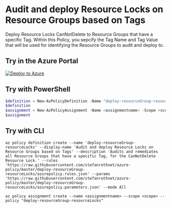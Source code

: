 # Audit and deploy Resource Locks on Resource Groups based on Tags

Deploy Resource Locks CanNotDelete to Resource Groups that have a specific Tag.
Within this Policy, you sepcify the Tag Name and Tag Value that will be used for identifying the Resource Groups to audit and deploy to.

## Try in the Azure Portal

[![Deploy to Azure](http://azuredeploy.net/deploybutton.png)](https://portal.azure.com/#blade/Microsoft_Azure_Policy/CreatePolicyDefinitionBlade/uri/https%3A%2F%2Fraw.githubusercontent.com%2Fstefanrothnet%2Fazure-policy%2Fmaster%2Fdeploy-resourceGroup-resourceLocks%2Fazuredeploy.json)

## Try with PowerShell

````powershell
$definition = New-AzPolicyDefinition -Name "deploy-resourceGroup-resourceLocks" -DisplayName "Audit and deploy Resource Locks on Resource Groups based on Tags" -description "Audits and remediates all Resource Groups that have a specific Tag, for the CanNotDelete Resource Lock." -Policy 'https://raw.githubusercontent.com/stefanrothnet/azure-policy/master/deploy-resourceGroup-resourceLocks/azurepolicy.rules.json' -Parameter 'https://raw.githubusercontent.com/stefanrothnet/azure-policy/master/deploy-resourceGroup-resourceLocks/azurepolicy.parameters.json' -Mode All
$definition
$assignment = New-AzPolicyAssignment -Name <assignmentname> -Scope <scope> -tagName <tagName> -tagValue <tagValue> -PolicyDefinition $definition
$assignment 
````

## Try with CLI

````cli
az policy definition create --name 'deploy-resourceGroup-resourceLocks' --display-name 'Audit and deploy Resource Locks on Resource Groups based on Tags' --description 'Audits and remediates all Resource Groups that have a specific Tag, for the CanNotDelete Resource Lock.' --rules 'https://raw.githubusercontent.com/stefanrothnet/azure-policy/master/deploy-resourceGroup-resourceLocks/azurepolicy.rules.json' --params 'https://raw.githubusercontent.com/stefanrothnet/azure-policy/master/deploy-resourceGroup-resourceLocks/azurepolicy.parameters.json' --mode All

az policy assignment create --name <assignmentname> --scope <scope> --policy "deploy-resourceGroup-resourceLocks" 
````
